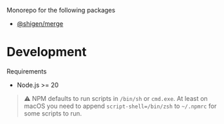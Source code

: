 Monorepo for the following packages

- [@shigen/merge](packages/merge)

# Development

Requirements

- Node.js >= 20

> :warning: NPM defaults to run scripts in `/bin/sh` or `cmd.exe`. At least on macOS you need to append `script-shell=/bin/zsh` to `~/.npmrc` for some scripts to run.
